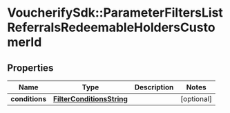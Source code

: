 # VoucherifySdk::ParameterFiltersListReferralsRedeemableHoldersCustomerId

## Properties

| Name | Type | Description | Notes |
| ---- | ---- | ----------- | ----- |
| **conditions** | [**FilterConditionsString**](FilterConditionsString.md) |  | [optional] |

